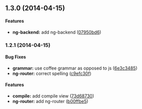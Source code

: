 <a name="1.3.0"></a>
## 1.3.0  (2014-04-15)


#### Features

* **ng-backend:** add ng-backend ([07950bd6](https://github.com/CaryLandholt/atom-ng-classify/commit/07950bd6b4886e907eef8f82f62de637d67a1b42))


<a name="1.2.1"></a>
### 1.2.1  (2014-04-15)


#### Bug Fixes

* **grammar:** use coffee grammar as opposed to js ([6e3c3485](https://github.com/CaryLandholt/atom-ng-classify/commit/6e3c3485a338a12240dd0d5e26ef1e8261d96d3e))
* **ng-router:** correct  spelling ([c9efc30f](https://github.com/CaryLandholt/atom-ng-classify/commit/c9efc30fb0d89d72ba427d8a0abbdc83db8bcb0a))


#### Features

* **compile:** add compile view ([73d68730](https://github.com/CaryLandholt/atom-ng-classify/commit/73d68730dd6ab63c2861f9999fad1ab172e23719))
* **ng-router:** add ng-router ([b00ffbe5](https://github.com/CaryLandholt/atom-ng-classify/commit/b00ffbe5e08fb713d2bc809e00769afb444d6e90))